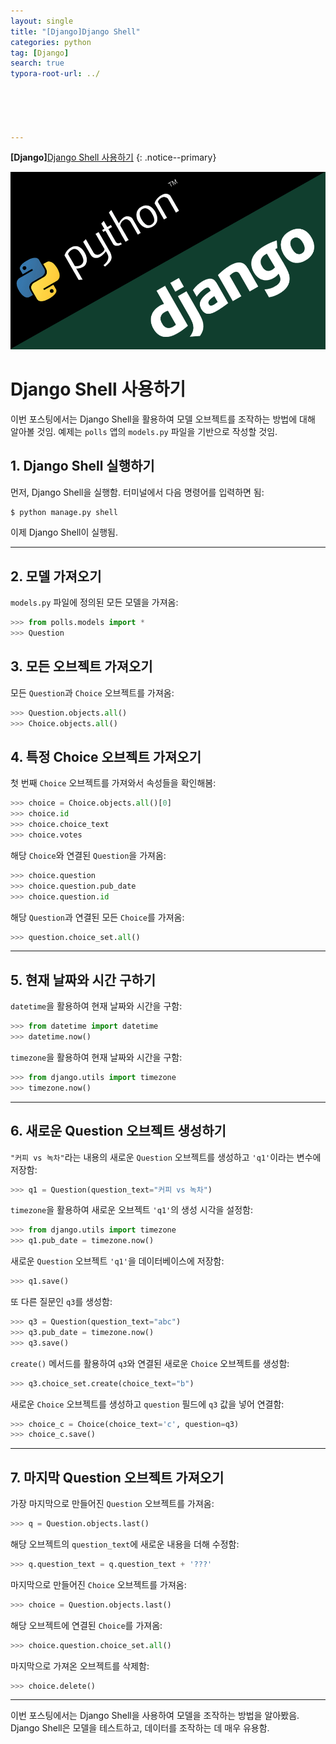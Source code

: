 ```yaml
---
layout: single
title: "[Django]Django Shell"
categories: python
tag: [Django]
search: true
typora-root-url: ../





---
```








**[Django]**[Django Shell 사용하기](https://park-chanyeong.github.io)
{: .notice--primary}





![image-20241007015233582](/images/2024-10-08-django5/image-20241007015233582.png)





# Django Shell 사용하기

이번 포스팅에서는 Django Shell을 활용하여 모델 오브젝트를 조작하는 방법에 대해 알아볼 것임. 예제는 `polls` 앱의 `models.py` 파일을 기반으로 작성할 것임.





## 1. Django Shell 실행하기

먼저, Django Shell을 실행함. 터미널에서 다음 명령어를 입력하면 됨:

```bash
$ python manage.py shell
```

이제 Django Shell이 실행됨.

------



## 2. 모델 가져오기

`models.py` 파일에 정의된 모든 모델을 가져옴:

```python
>>> from polls.models import *
>>> Question
```



## 3. 모든 오브젝트 가져오기

모든 `Question`과 `Choice` 오브젝트를 가져옴:

```python
>>> Question.objects.all()
>>> Choice.objects.all()
```



## 4. 특정 Choice 오브젝트 가져오기

첫 번째 `Choice` 오브젝트를 가져와서 속성들을 확인해봄:

```python
>>> choice = Choice.objects.all()[0]
>>> choice.id
>>> choice.choice_text
>>> choice.votes
```

해당 `Choice`와 연결된 `Question`을 가져옴:

```python
>>> choice.question
>>> choice.question.pub_date
>>> choice.question.id
```

해당 `Question`과 연결된 모든 `Choice`를 가져옴:

```python
>>> question.choice_set.all()
```

------



## 5. 현재 날짜와 시간 구하기

`datetime`을 활용하여 현재 날짜와 시간을 구함:

```python
>>> from datetime import datetime
>>> datetime.now()
```

`timezone`을 활용하여 현재 날짜와 시간을 구함:

```python
>>> from django.utils import timezone
>>> timezone.now()
```

------



## 6. 새로운 Question 오브젝트 생성하기

`"커피 vs 녹차"`라는 내용의 새로운 `Question` 오브젝트를 생성하고 `'q1'`이라는 변수에 저장함:

```python
>>> q1 = Question(question_text="커피 vs 녹차")
```

`timezone`을 활용하여 새로운 오브젝트 `'q1'`의 생성 시각을 설정함:

```python
>>> from django.utils import timezone
>>> q1.pub_date = timezone.now()
```

새로운 `Question` 오브젝트 `'q1'`을 데이터베이스에 저장함:

```python
>>> q1.save()
```

또 다른 질문인 `q3`를 생성함:

```python
>>> q3 = Question(question_text="abc")
>>> q3.pub_date = timezone.now()
>>> q3.save()
```

`create()` 메서드를 활용하여 `q3`와 연결된 새로운 `Choice` 오브젝트를 생성함:

```python
>>> q3.choice_set.create(choice_text="b")
```

새로운 `Choice` 오브젝트를 생성하고 `question` 필드에 `q3` 값을 넣어 연결함:

```python
>>> choice_c = Choice(choice_text='c', question=q3)
>>> choice_c.save()
```

------



## 7. 마지막 Question 오브젝트 가져오기

가장 마지막으로 만들어진 `Question` 오브젝트를 가져옴:

```python
>>> q = Question.objects.last()
```

해당 오브젝트의 `question_text`에 새로운 내용을 더해 수정함:

```python
>>> q.question_text = q.question_text + '???'
```

마지막으로 만들어진 `Choice` 오브젝트를 가져옴:

```python
>>> choice = Question.objects.last()
```

해당 오브젝트에 연결된 `Choice`를 가져옴:

```python
>>> choice.question.choice_set.all()
```

마지막으로 가져온 오브젝트를 삭제함:

```python
>>> choice.delete()
```

------

이번 포스팅에서는 Django Shell을 사용하여 모델을 조작하는 방법을 알아봤음. Django Shell은 모델을 테스트하고, 데이터를 조작하는 데 매우 유용함.
